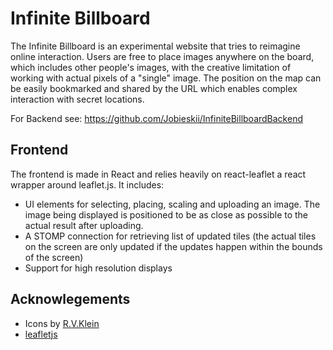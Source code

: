 # Infinite Billboard
The Infinite Billboard is an experimental website that tries to reimagine online interaction. Users are free to place images anywhere on the board, which includes other people's images, with the creative limitation of working with actual pixels of a "single" image. The position on the map can be easily bookmarked and shared by the URL which enables complex interaction with secret locations.

For Backend see: https://github.com/Jobieskii/InfiniteBillboardBackend

## Frontend
The frontend is made in React and relies heavily on react-leaflet a react wrapper around leaflet.js. It includes:
- UI elements for selecting, placing, scaling and uploading an image. The image being displayed is positioned to be as close as possible to the actual result after uploading.
- A STOMP connection for retrieving list of updated tiles (the actual tiles on the screen are only updated if the updates happen within the bounds of the screen)
- Support for high resolution displays

## Acknowlegements
- Icons by [R.V.Klein](https://rvklein.neocities.org/proj/ideogramma/)
- [leafletjs](https://leafletjs.com/)

